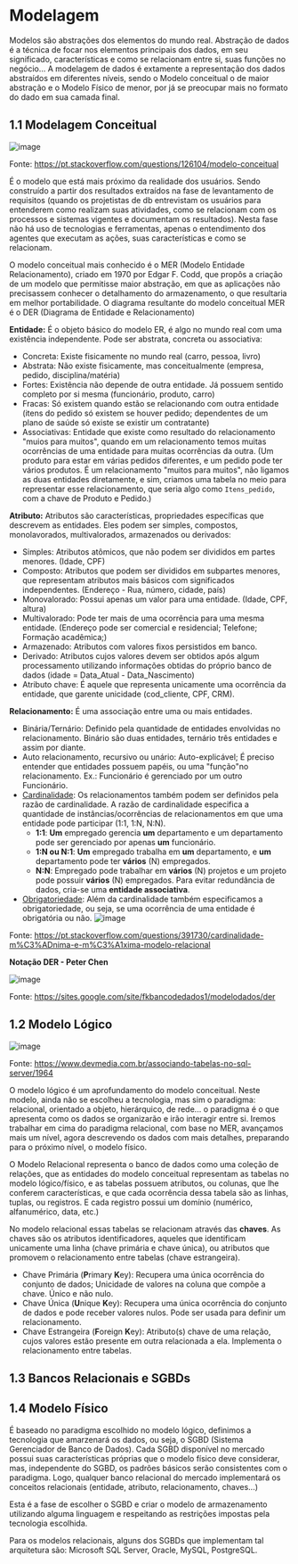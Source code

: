 # Modelagem

Modelos são abstrações dos elementos do mundo real. Abstração de dados é a técnica de focar nos elementos principais dos dados, em seu significado, características e como se relacionam entre si, suas funções no negócio... A modelagem de dados é extamente a representação dos dados abstraídos em diferentes níveis, sendo o Modelo conceitual o de maior abstração e o Modelo Físico de menor, por já se preocupar mais no formato do dado em sua camada final.

## 1.1 Modelagem Conceitual
![image](https://i.stack.imgur.com/Vfu9R.png)

Fonte: https://pt.stackoverflow.com/questions/126104/modelo-conceitual

É o modelo que está mais próximo da realidade dos usuários. Sendo construído a partir dos resultados extraídos na fase de levantamento de requisitos (quando os projetistas de db entrevistam os usuários para entenderem como realizam suas atividades, como se relacionam com os processos e sistemas vigentes e documentam os resultados). Nesta fase não há uso de tecnologias e ferramentas, apenas o entendimento dos agentes que executam as ações, suas características e como se relacionam.

O modelo conceitual mais conhecido é o MER (Modelo Entidade Relacionamento), criado em 1970 por Edgar F. Codd, que propôs a criação de um modelo que permitisse maior abstração, em que as aplicações não precisassem conhecer o detalhamento do armazenamento, o que resultaria em melhor portabilidade. O diagrama resultante do modelo conceitual MER é o DER (Diagrama de Entidade e Relacionamento)

**Entidade:** É o objeto básico do modelo ER, é algo no mundo real com uma existência independente. Pode ser abstrata, concreta ou associativa:
  - Concreta: Existe fisicamente no mundo real (carro, pessoa, livro)
  - Abstrata: Não existe fisicamente, mas conceitualmente (empresa, pedido, disciplina/matéria)
  - Fortes: Existência não depende de outra entidade. Já possuem sentido completo por si mesma (funcionário, produto, carro)
  - Fracas: Só existem quando estão se relacionando com outra entidade (itens do pedido só existem se houver pedido; dependentes de um plano de saúde só existe se existir um contratante)
  - Associativas: Entidade que existe como resultado do relacionamento "muios para muitos", quando em um relacionamento temos muitas ocorrências de uma entidade para muitas ocorrências da outra. (Um produto para estar em várias pedidos diferentes, e um pedido pode ter vários produtos. É um relacionamento "muitos para muitos", não ligamos as duas entidades diretamente, e sim, criamos uma tabela no meio para representar esse relacionamento, que seria algo como `Itens_pedido`, com a chave de Produto e Pedido.) 

**Atributo:** Atributos são características, propriedades específicas que descrevem as entidades. Eles podem ser simples, compostos, monolavorados, multivalorados, armazenados ou derivados:
  - Simples: Atributos atômicos, que não podem ser divididos em partes menores. (Idade, CPF)
  - Composto: Atributos que podem ser divididos em subpartes menores, que representam atributos mais básicos com significados independentes. (Endereço - Rua, número, cidade, país)
  - Monovalorado: Possui apenas um valor para uma entidade. (Idade, CPF, altura)
  - Multivalorado: Pode ter mais de uma ocorrência para uma mesma entidade. (Endereço pode ser comercial e residencial; Telefone; Formação acadêmica;)
  - Armazenado: Atributos com valores fixos persistidos em banco.
  - Derivado: Atributos cujos valores devem ser obtidos após algum processamento utilizando informações obtidas do próprio banco de dados (idade = Data_Atual - Data_Nascimento)
  - Atributo chave: É aquele que representa unicamente uma ocorrência da entidade, que garente unicidade (cod_cliente, CPF, CRM).

**Relacionamento:** É uma associação entre uma ou mais entidades.
  - Binária/Ternário: Definido pela quantidade de entidades envolvidas no relacionamento. Binário são duas entidades, ternário três entidades e assim por diante. 
  - Auto relacionamento, recursivo ou unário: Auto-explicável; É preciso entender que entidades possuem papéis, ou uma "função"no relacionamento. Ex.: Funcionário é gerenciado por um outro Funcionário.
  - <u>Cardinalidade</u>: Os relacionamentos também podem ser definidos pela razão de cardinalidade. A razão de cardinalidade especifica a quantidade de instâncias/ocorrências de relacionamentos em que uma entidade pode participar (1:1, 1:N, N:N).
      - **1:1**: **Um** empregado gerencia **um** departamento e um departamento pode ser gerenciado por apenas **um** funcionário.
      - **1:N ou N:1**: **Um** empregado trabalha em **um** departamento, e **um** departamento pode ter **vários** (N) empregados.
      - **N:N**: Empregado pode trabalhar em **vários** (N) projetos e um projeto pode possuir **vários** (N) empregados. Para evitar redundância de dados, cria-se uma **entidade associativa**.
  - <u>Obrigatoriedade</u>: Além da cardinalidade também especificamos a obrigatoriedade, ou seja, se uma ocorrência de uma entidade é obrigatória ou não.
 ![image](https://i.stack.imgur.com/vqEc6.png)

Fonte: https://pt.stackoverflow.com/questions/391730/cardinalidade-m%C3%ADnima-e-m%C3%A1xima-modelo-relacional

**Notação DER - Peter Chen**

![image](https://sites.google.com/site/fkbancodedados1/_/rsrc/1466881366775/modelodados/der/bd13.png)

Fonte: https://sites.google.com/site/fkbancodedados1/modelodados/der

## 1.2 Modelo Lógico

![image](https://www.devmedia.com.br/imagens/sqlmagazine/abr2006/30-05pic02.JPG)

Fonte: https://www.devmedia.com.br/associando-tabelas-no-sql-server/1964

O modelo lógico é um aprofundamento do modelo conceitual. Neste modelo, ainda não se escolheu a tecnologia, mas sim o paradigma: relacional, orientado a objeto, hierárquico, de rede... o paradigma é o que apresenta como os dados se organizarão e irão interagir entre si. Iremos trabalhar em cima do paradigma relacional, com base no MER, avançamos mais um nível, agora descrevendo os dados com mais detalhes, preparando para o próximo nível, o modelo físico.

O Modelo Relacional representa o banco de dados como uma coleção de relações, que as entidades do modelo conceitual representam as tabelas no modelo lógico/físico, e as tabelas possuem atributos, ou colunas, que lhe conferem características, e que cada ocorrência dessa tabela são as linhas, tuplas, ou registros. E cada registro possui um domínio (numérico, alfanumérico, data, etc.)

No modelo relacional essas tabelas se relacionam através das **chaves**. As chaves são os atributos identificadores, aqueles que identificam unicamente uma linha (chave primária e chave única), ou atributos que promovem o relacionamento entre tabelas (chave estrangeira).

  - Chave Primária (**P**rimary **K**ey): Recupera uma única ocorrência do conjunto de dados; Unicidade de valores na coluna que compõe a chave. Único e não nulo. 
  - Chave Única (**U**nique **K**ey): Recupera uma única ocorrência do conjunto de dados e pode receber valores nulos. Pode ser usada para definir um relacionamento.
  - Chave Estrangeira (**F**oreign **K**ey): Atributo(s) chave de uma relação, cujos valores estão presente em outra relacionada a ela. Implementa o relacionamento entre tabelas.

## 1.3 Bancos Relacionais e SGBDs

## 1.4 Modelo Físico

É baseado no paradigma escolhido no modelo lógico, definimos a tecnologia que amarzenará os dados, ou seja, o SGBD (Sistema Gerenciador de Banco de Dados). Cada SGBD disponível no mercado possui suas características próprias que o modelo físico deve considerar, mas, independente do SGBD, os padrões básicos serão consistentes com o paradigma. Logo, qualquer banco relacional do mercado implementará os conceitos relacionais (entidade, atributo, relacionamento, chaves...)

Esta é a fase de escolher o SGBD e criar o modelo de armazenamento utilizando alguma linguagem e respeitando as restrições impostas pela tecnologia escolhida.

Para os modelos relacionais, alguns dos SGBDs que implementam tal arquitetura são: Microsoft SQL Server, Oracle, MySQL, PostgreSQL.



